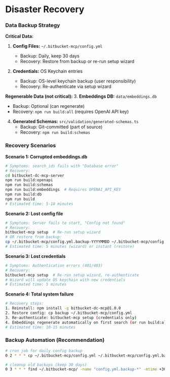 # Disaster Recovery

### Data Backup Strategy

**Critical Data:**
1. **Config Files:** `~/.bitbucket-mcp/config.yml`
   - Backup: Daily, keep 30 days
   - Recovery: Restore from backup or re-run setup wizard

2. **Credentials:** OS Keychain entries
   - Backup: OS-level keychain backup (user responsibility)
   - Recovery: Re-authenticate via setup wizard

**Regenerable Data (not critical):**
3. **Embeddings DB:** `data/embeddings.db`
   - Backup: Optional (can regenerate)
   - Recovery: `npm run build:all` (requires OpenAI API key)

4. **Generated Schemas:** `src/validation/generated-schemas.ts`
   - Backup: Git-committed (part of source)
   - Recovery: `npm run build:schemas`

### Recovery Scenarios

**Scenario 1: Corrupted embeddings.db**
```bash
# Symptoms: search_ids fails with "Database error"
# Recovery:
cd bitbucket-dc-mcp-server
npm run build:openapi
npm run build:schemas
npm run build:embeddings  # Requires OPENAI_API_KEY
npm run build:db
npm run build
# Estimated time: 5-10 minutes
```

**Scenario 2: Lost config file**
```bash
# Symptoms: Server fails to start, "Config not found"
# Recovery:
bitbucket-mcp setup  # Re-run setup wizard
# OR restore from backup:
cp ~/.bitbucket-mcp/config.yml.backup-YYYYMMDD ~/.bitbucket-mcp/config.yml
# Estimated time: 5 minutes (wizard) or instant (restore)
```

**Scenario 3: Lost credentials**
```bash
# Symptoms: Authentication errors (401/403)
# Recovery:
bitbucket-mcp setup  # Re-run setup wizard, re-authenticate
# Wizard will update OS keychain with new credentials
# Estimated time: 5 minutes
```

**Scenario 4: Total system failure**
```bash
# Recovery steps:
1. Reinstall: npm install -g bitbucket-dc-mcp@1.0.0
2. Restore config: cp backup ~/.bitbucket-mcp/config.yml
3. Re-authenticate: bitbucket-mcp setup (credentials only)
4. Embeddings regenerate automatically on first search (or run build:all)
# Estimated time: 10-15 minutes
```

### Backup Automation (Recommendation)

```bash
# cron job for daily config backup
0 2 * * * cp ~/.bitbucket-mcp/config.yml ~/.bitbucket-mcp/config.yml.backup-$(date +\%Y\%m\%d)

# cleanup old backups (keep 30 days)
0 3 * * * find ~/.bitbucket-mcp/ -name "config.yml.backup-*" -mtime +30 -delete
```

